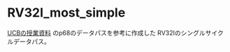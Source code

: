 # RV32I_most_simple

[UCBの授業資料](https://inst.eecs.berkeley.edu/~cs61c/resources/su18_lec/Lecture11.pdf) のp68のデータパスを参考に作成した
RV32Iのシングルサイクルデータパス。
